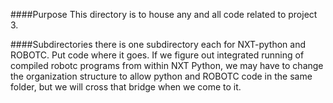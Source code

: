 ####Purpose
This directory is to house any and all code related to project 3.

####Subdirectories
there is one subdirectory each for NXT-python and ROBOTC. Put code where it 
goes. If we figure out integrated running of compiled robotc programs
from within NXT Python, we may have to change the organization structure
to allow python and ROBOTC code in the same folder, but we will cross that
bridge when we come to it.


